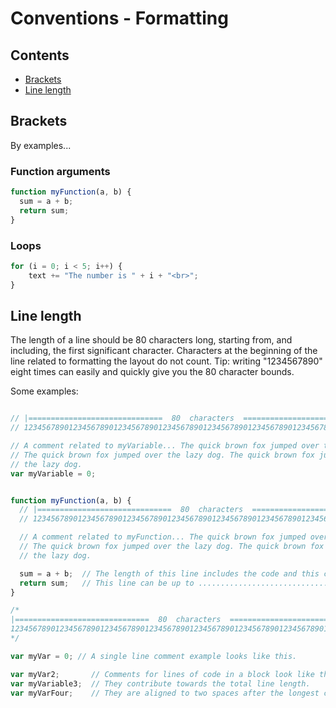 # Conventions - Formatting

## Contents

  * [Brackets](#brackets)
  * [Line length](#line-length)

## Brackets

By examples...

### Function arguments

```javascript
function myFunction(a, b) {
  sum = a + b;
  return sum;
}
```

### Loops

```javascript
for (i = 0; i < 5; i++) {
    text += "The number is " + i + "<br>";
}
```

## Line length

The length of a line should be 80 characters long, starting from, and including,
the first significant character. Characters at the beginning of the line related
to formatting the layout do not count. Tip: writing "1234567890" eight times can
easily and quickly give you the 80 character bounds.

Some examples:

```javascript

// |==============================  80  characters  ==============================|
// 12345678901234567890123456789012345678901234567890123456789012345678901234567890

// A comment related to myVariable... The quick brown fox jumped over the lazy dog.
// The quick brown fox jumped over the lazy dog. The quick brown fox jumped over
// the lazy dog.
var myVariable = 0;
```

```javascript

function myFunction(a, b) {
  // |==============================  80  characters  ==============================|
  // 12345678901234567890123456789012345678901234567890123456789012345678901234567890

  // A comment related to myFunction... The quick brown fox jumped over the lazy dog.
  // The quick brown fox jumped over the lazy dog. The quick brown fox jumped over
  // the lazy dog.

  sum = a + b;  // The length of this line includes the code and this comment.
  return sum;   // This line can be up to ................................ this long.
}
```

```javascript
/*
|==============================  80  characters  ==============================|
12345678901234567890123456789012345678901234567890123456789012345678901234567890
*/

var myVar = 0; // A single line comment example looks like this.

var myVar2;       // Comments for lines of code in a block look like this.
var myVariable3;  // They contribute towards the total line length.
var myVarFour;    // They are aligned to two spaces after the longest code line.
```
